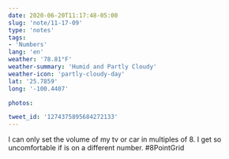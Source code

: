 ```yaml
---
date: 2020-06-20T11:17:48-05:00
slug: 'note/11-17-09'
type: 'notes'
tags:
- 'Numbers'
lang: 'en'
weather: '78.81°F'
weather-summary: 'Humid and Partly Cloudy'
weather-icon: 'partly-cloudy-day'
lat: '25.7859'
long: '-100.4407'

photos:

tweet_id: '1274375895684272133'
---
```

I can only set the volume of my tv or car in multiples of 8. I get so uncomfortable if is on a different number.  #8PointGrid